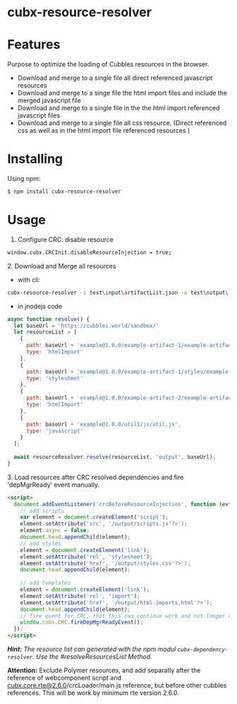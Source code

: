 # cubx-resource-resolver
# Features

Purpose to optimize the loading of Cubbles resources in the browser.
- Download and merge to a single file all direct referenced javascript resources  
- Download and merge to a singe file the html import files and include the merged javascript file
- Download and merge to a single file in the the html import referenced javascript files
- Download and merge to a single file all css resource. (Direct referenced css as well as in the html import file referenced resources )  
 


# Installing

Using npm:

```bash
$ npm install cubx-resource-resolver
```
# Usage

1. Configure CRC: disable resource 
```bash
window.cubx.CRCInit.disableResourceInjection = true;
```

2\. Download and Merge all resources 

* with cli: 
```bash
cubx-resource-resolver -i test\input\artifactList.json -o test\output\ -b https://cubbles.world/pcp-sandbox/ -m dev
``` 
* in jnodejs code

```javascript
async function resolve() {
  let baseUrl = 'https://cubbles.world/sandbox/'
  let resourceList = [
    {
      path: baseUrl + 'example@1.0.0/example-artifact-1/example-artifact-1.html',
      type: 'htmlImport'
    },
    {
      path: baseUrl + 'example@1.0.0/example-artifact-1/styles/example.css',
      type: 'stylesheet'
    },
    {
      path: baseUrl + 'example@1.0.0/example-artifact-2/example-artifact-2.html',
      type: 'htmlImport'
    },
    {
      path: baseUrl + 'example@1.0.0/util1/js/util.js',
      type: 'javascript'
    }
  ];
  
  await resourceResolver.resolve(resourceList, 'output', baseUrl);
}
```
3\. Load resources after CRC resolved dependencies and fire 'depMgrReady' event manually.   
```html
<script>
  document.addEventListener('crcBeforeResourceInjection', function (evt) {
    // add scripts
    var element = document.createElement('script');
    element.setAttribute('src', '/output/scripts.js'?>');
    element.async = false;
    document.head.appendChild(element);
    // add styles
    element = document.createElement('link');
    element.setAttribute('rel', 'stylesheet');
    element.setAttribute('href', '/output/styles.css'?>');
    document.head.appendChild(element);
  
    // add templates
    element = document.createElement('link');
    element.setAttribute('rel', 'import');
    element.setAttribute('href', '/output/html-imports.html'?>');
    document.head.appendChild(element);
    // fire event for CRC, that this can continue work and not longer waiting
    window.cubx.CRC.fireDepMgrReadyEvent();
  });
</script>
```

___Hint:__ The resource list can generated with the npm modul `cubx-dependency-resolver`. Use the #resolveResourcesList Method._

__Attention:__ Exclude Polymer resources, and add separatly after the reference of webcomponent script and cubx.core.rte@2.6.0/crcLoader/main.js reference, but before other cubbles references. This will be work by minimum rte version 2.6.0.  

